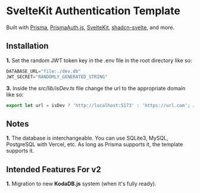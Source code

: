 # SvelteKit Authentication Template
Built with [Prisma](https://github.com/prisma/prisma), [PrismaAuth.js](https://github.com/aidan-neel/PrismaAuth.js), [SvelteKit](https://github.com/sveltejs/kit), [shadcn-svelte](https://github.com/huntabyte/shadcn-svelte), and more.

## Installation
**1.** Set the random JWT token key in the .env file in the root directory like so:
```javascript
DATABASE_URL="file:./dev.db"
JWT_SECRET="RANDOMLY_GENERATED_STRING"
```

**3.** Inside the *src/lib/isDev.ts* file change the url to the appropriate domain like so:
```javascript
export let url = isDev ? 'http://localhost:5173' : 'https://url.com'; // Change this to your own url
```

## Notes
**1.** The database is interchangeable. You can use SQLite3, MySQL, PostgreSQL with Vercel, etc. As long as Prisma supports it, the template supports it.

## Intended Features For v2
**1.** Migration to new **KodaDB.js** system (when it's fully ready).
